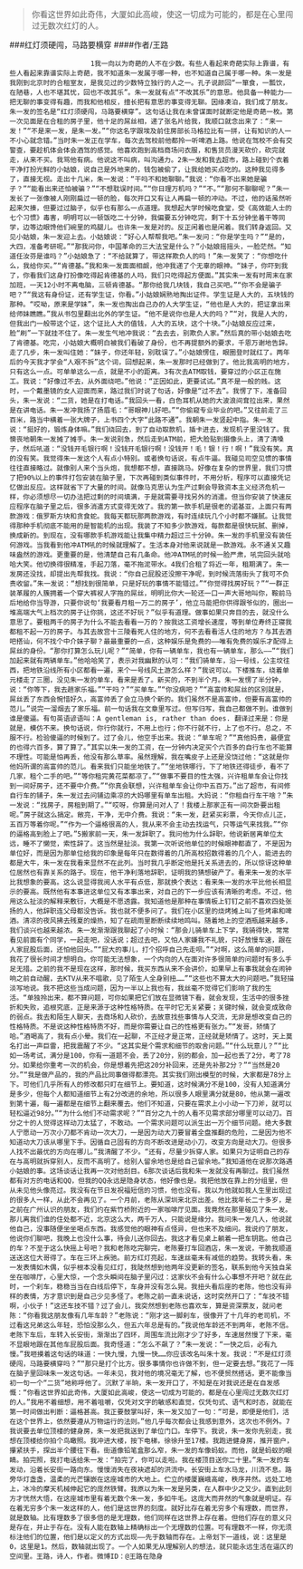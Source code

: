 > 你看这世界如此奇伟，大厦如此高峻，使这一切成为可能的，都是在心里闯过无数次红灯的人。

###红灯须硬闯，马路要横穿
####作者/王路

						1我一向以为奇葩的人不在少数。有些人看起来奇葩实际上靠谱，有些人看起来靠谱实际上奇葩，我不知道朱一发属于哪一种，也不知道自己属于哪一种。朱一发是我刚到北京时的合租室友，是我见过的少数特立独行的人之一。孔子说颜回“一箪食，一瓢饮，在陋巷，人也不堪其忧，回也不改其乐”。朱一发就有点“不改其乐”的意思。他具备一种能力——把无聊的事变得有趣，而我和他相反，擅长把有意思的事变得无聊。因缘凑泊，我们成了朋友。朱一发的签名是“红灯须硬闯，马路要横穿”。这句话让我在未曾谋面时就断定他是奇葩一枚。第一次见面是在合租的房子里，他十足的屌丝相，递了张名片给我，我顺口就念出来了：“来一发！”“不是来一发，是朱一发。”“你这名字跟埃及前住房部长马格拉比有一拼，让有知识的人一不小心就念错。”当时朱一发正在学车，每次去驾校前他都拎一听啤酒上路。他说在驾校不会有交警查，要趁机体会体会酒驾的感觉。他喜欢跑到高档商场问衣服，和售货员漫天砍价，砍完就走，从来不买。我骂他有病。他说这不叫病，叫沟通力。2朱一发和我去超市，路上碰到个衣着干净打扮光鲜的小姑娘，说自己是外地来的，钱包被偷了，让我给她买点吃的。这种我见得多了，直接无视。走出十几米，朱一发说：“干吗不和她聊聊。”我说：“你看不出来她是骗子？”“能看出来还怕被骗？”“不想耽误时间。”“你日理万机吗？”“不。”“那何不聊聊呢？”朱一发长了一张像被人刚刚扁过一顿的脸，每次开口又有让人再扁一顿的冲动。不过，他的话虽然听起来欠揍，但要过过脑子，似乎也有那么一点道理。我想起大学时候吃食堂，受《高效能人士的七个习惯》毒害，明明可以一顿饭吃二十分钟，我偏要五分钟吃完，剩下十五分钟坐着干等同学，边等边眼馋他们碗里的鸡腿儿。也许朱一发是对的。反正闲着也是闲着。我们转身返回。又见小姑娘，朱一发迎上去。小姑娘说：“好心人帮帮我吧。”朱一发问：“你是学生吗？”“是的，大四，准备考研呢。”“那我问你，中国革命的三大法宝是什么？”小姑娘摇摇头，一脸茫然。“知道任汝芬是谁吗？”小姑娘急了：“不给就算了，带这样欺负人的吗！”朱一发笑了：“你想吃什么，我给你买。”“肯德基。”我和朱一发面面相觑，他冲我递了个无辜的眼神。“妹子，你吓到我了，你看我们这身打扮像吃得起肯德基的人吗，我们只吃得起方便面。”其实朱一发有时周末在家加班，一天12小时不离电脑，三顿肯德基。“那你给我几块钱，我自己买吧。”“你不会是骗子吧？”“我这有身份证，还有学生证，你看。”小姑娘娴熟地掏出证件。学生证是人大的，五块钱的那种。“哎呦，原来是学妹”，朱一发也掏出自己办的人大学生证，“他也是人大的，把证拿出来给师妹瞧瞧。”我从书包里翻出北外的学生证。“他不是说你也是人大的吗？”“对，我是人大的，但我出门一般带这个证，这个证比人大的值钱，人大的五块，这个十块。”小姑娘反应过来，脸“刷”一下就挂不住了。朱一发生气地冲我说：“去去去，别欺负人家。”然后真的带小姑娘去吃了肯德基。吃完，小姑娘大概明白被我们看破了身份，也不再提额外的要求，千恩万谢地告辞。走了几步，朱一发叫住她：“妹子，你还年轻，别耽误了。”小姑娘愣住，眼圈登时就红了。两年后的今天我才学会“人艰不拆”这个词，回想起来，朱一发那时已经做到了。他比我高明的地方，只有这么一点。可单单这么一点，就是不小的距离。3有次去ATM取钱，要穿过的小区正在施工。我说：“好像过不去，从外面绕吧。”他说：“正因如此，更要试试。”真不是一般的贱。这时，一个戴墨镜的女人迎面而来，路过我们时说了句话，好像是“过不去”。我愣了下，准备回头，朱一发说：“二货，她是在打电话。”我回头一看，白色耳机从她的大波浪间耷拉出来，果然是在讲电话。朱一发冲我扬了扬眉毛：“哥眼神儿好吧。”“你偷窥专业毕业的吧。”又往前走了三百米，路当中横着一张大牌子，上书四个大字“此路不通”。我朝朱一发竖起中指。朱一发说：“挺好的，锻炼身体嘛。”我们绕回去，到了自动取款机，插卡进去，发现机子里没钱了。我懊丧地朝朱一发摊了摊手。朱一发说别急，然后走到ATM前，把大脸贴到摄像头上，清了清嗓子，然后吼道：“没钱开毛银行啊！没钱开毛银行啊！没钱开！毛！银！行！啊！”我没有笑。真的没有笑。我觉得朱一发这个人有点小特别。或者换句话说，有点牛逼。我碰见司空见惯的事情往往直接略过。就像别人来个当头炮，我想都不想，直接跳马。好像在复杂的世界里，我们习惯了把90%以上的事件打包安装在脑子里，下次再碰到类似事件时，不用分析，程序可以直接凭记忆做出反应。这样就省下了大量的时间。就像马克思认为生产过剩会导致资本主义经济危机一样，你必须想尽一切办法把过剩的时间填满，于是就需要寻找另外的消遣。但当你安装了快速反应程序在脑子里之后，很多消遣方式变得无效了。我的第一款手机是很老的诺基亚，上面只有两款游戏：俄罗斯方块和贪食蛇。我每天都玩那两款游戏，有时连续玩几个小时都不嫌腻。让我觉得那种手机彻底不能用的是智能机的出现。我装了不知多少款游戏，每款都是很快玩腻、删掉，换成新的。到现在，没有哪款手机游戏能让我集中精力超过三十分钟。朱一发的手机里没有装任何游戏。当我看到他冲ATM吼的时候就理解了。生活本身对他来说就是一款游戏。永不通关又趣味盎然的游戏。更重要的是，他清楚自己有几条命。他冲ATM吼的时候一脸严肃，吼完回头就哈哈大笑。他切换得很精准，手起刀落，毫不拖泥带水。4我们合租了将近一年，租期满了。朱一发房还没找，却提出先帮我找。我说：“你自己屁股还没擦干净呢，到时候流落街头了我可不负责收留。”朱一发说：“想找到很简单，只是好玩的事情不能错过。”“你觉得找房好玩？”“一群正装革履的人簇拥着一个穿大裤衩人字拖的屌丝，明明比你大一轮还一口一声大哥地叫你，鞍前马后地给你当导游，只要你说句‘我要看月租一万二的房子’，他立马能把你供得跟爷似的，圈出一堆高端大气上档次的房子让你挑，这还不好玩？”似乎有道理。做事如果只奔目的去，就没什么意思了。要租两千的房子为什么不能去看看一万的？按我这工资增长速度，等到单位寿终正寝我都租不起一万的房子。与其去故宫十三陵看死人住的地方，何不去看看活人住的地方？与其去酒吧搭讪，何不找个中介妹子聊？最最重要的一点，这种娱乐是免费的——唯有免费的娱乐才配得上屌丝的身份。“那你打算怎么玩儿呢？”“简单，你有一辆单车，我也有一辆单车，那么——”“我们加起来就有两辆单车。”他哈哈笑了，表示对我幽默的认可：“我们骑单车，沿一号线，公主坟往西，把地铁沿线所有小区都看一遍，来个一号线风土游怎么样？”我说可以。下楼推车，绕着单元楼走了三圈，没见朱一发的单车，看来是丢了。新买的，不到半个月。朱一发愣了半分钟，说：“你等下，我去趟家乐福。”“干吗？”“买单车。”“你没病吧？”“高富帅和屌丝的区别就是，屌丝丢了东西会惋惜好久，高富帅丢了会立马换个新的。我们虽然不是高富帅，但要有高富帅的范儿。”说完一溜烟去了家乐福。前一句话我在文章里写过。但写归写，我自己都做不到。谁做到谁是傻逼。有句英语谚语叫：A gentleman is, rather than does. 翻译过来是：你是就是，模仿不来。换句话说，你行你就行，不用上也行；你不行就不行，上了也不行。总之，不服不行。检验傻逼的时候到了。过了会儿，他空手出来。我说：“单车呢？”“真他妈贵，最便宜的也得六百多，算了算了。”其实以朱一发的工资，在一分钟内决定买个六百多的自行车也不能算不理性。可能是怕再丢，他没有那么草率。虽然理解，我在嘴皮子上还是没饶过他：“这就是你他妈所谓的高富帅的范儿。看来我们只能坐地铁了。”“坐地铁哪行，下了地铁还得徒步，看不了几家，租个二手的吧。”“等你租完黄花菜都凉了。”“做事不要目的性太强，兴许租单车会让你找到一间好房子，还不要中介费。”“你真会联想，兴许租单车会让你中五百万。”出了超市，有间修自行车的铺子，朱一发过去问铺边乘凉的大妈哪里有单车出租。大妈说：“你租自行车干啥？”朱一发说：“找房子，房租到期了。”“哎呀，你算是问对人了！我楼上那家正有一间次卧要出租呢。”房子就这么搞定。敞亮，干净，无中介费。我说：“朱一发，赶紧买彩票，今天你点儿正，五百万等着你呢。”“作为一个逼格很高的人，我从来不会主动去找运气，只等运气来找我。”“你的逼格高到脸上了吧。”5搬家前一天，朱一发辞职了。我问他为什么辞职，他说新居离单位太远，睡不了懒觉，索性辞了。这当然是扯淡。我第一次听说他单位的时候眼神都直了，不是因为单位好，而是因为那单位给我的印象是每年只在数得着的几所高校招数得着的几个人，能进去的都是大牛，朱一发在我看来显然不在此列。当时我几乎断定他是托关系进去的，所以惊讶这种单位居然也有靠关系的路子。现在，他干净利落地辞职，证明我的猜想破产了。看来朱一发的水平比我想象的要高。这么说显得我阅人水平有点低，那就换个表达：看来朱一发的水平比他长相显示的要高。既然他有本事进这单位又有本事出来，对自己的下一步应该有清晰的考虑。不过，他用这么扯淡的解释来敷衍，大概是不愿透露。我知道他是那种在事情板上钉钉之前不喜欢四处张扬的人，他辞职连父母都没告诉。我也就不便多问了。我们在小区里的烧烤摊上叫了些烤串和啤酒。清凉的夜风拂去残夏的燥热，知了在疏雨里断断续续地鸣叫。随着地上的空酒瓶越来越多，我们谈兴也越来越浓。朱一发渐渐跟我聊起了小时候：“那会儿骑单车上下学，我骑得快，常常看见前面有个同学，一起走吧，没话说；超过去吧，又怕人家嫌我不礼貌，只好放慢车速，跟在人家屁股后面，还怕他回头。”“屁大的事儿，打个招呼自己先走呗。”“对啊，这么简单的问题，我花了很长时间才想明白。你可能无法想象，一个内向的人在面对许多很简单的问题时有多么手足无措。之前的我不是现在这样，那时候，我买东西从来不会讲价，如果早上有事我就会在闹钟响之前自动醒，去KTV从来不唱歌，见了陌生人全身别扭……”“这些也不算太大的问题吧。”我轻描淡写地说。我不把这些当成问题，因为一半以上我也有，我丝毫不觉得它们影响了我的生活。“单独拎出来，都不算问题，可你如果把它们放在显微镜下看，就会发现，生活中的很多挫折和失败，追根究底，正是来源于这种性格特质。在平时它无关紧要；关键时候，就会变成致命的弱点。我去和陌生人聊天，去商场和人砍价，去故意找些事情与人交流，无非是想改变自己的性格特质。不是说这种性格特质不好，而是你需要让自己的性格更有张力。”“发哥，矫情了哈。”酒喝高了，我有点小晕。我们在一起聊，不正经才是正常，正经就是矫情了。这时，天上莫名打出一声巨雷，把我震醒了不少。“这其实是个需求和细节的取舍问题。”“什么玩意儿？”“比如一场考试，满分是100，你有一道题不会，丢了20分，别的都会，加一起也丢了2分，考了78分。如果给你重考一次的机会，你是想着先把这20分补回来，还是先补那2分？”“当然是20分。”“我是做产品的，我的产品比同事做得都漂亮。其实我们刚出模型的时候，大家都是78分上下。可他们几乎所有人的修改都只盯在细节上。要知道，这时候满分不是100，没有人知道满分是多少，但每个人都知道细节上有2分改进的余地，所以很多人眼里满分就是80，他从第一遍改到第十遍，每一遍都是在细节上翻来覆去。他们不知道，只要在需求上小小动一下刀斧，就可以轻松逼近98分。”“为什么他们不动需求呢？”“百分之九十的人看不见需求部分哪里可以动刀。百分之十的人觉得这样动刀太猛了，不敢动。一个需求问题可以派生出一万个细节问题。绝大多数人宁愿动一万次小刀都不肯动一次大刀，一是因为动大刀要冒着全盘推翻的危险，二是因为他不知道动大刀该从哪里下手。因循自己固有的方向不断改进是动小刀，改变方向是动大刀。但很多人找不出最优的方向在哪儿。”我清醒了不少。“还有，尽量少拆穿人家。如果只为证明自己的存在与高明就拆穿别人，反而不高明了。给别人留余地也是给自己留余地。”我知道他在说那次路遇小姑娘的事。这场谈话让我再一次对他刮目。6那次谈话后我和朱一发就没有再聊过。我们虽然都有对方的电话和QQ，但我的QQ永远是隐身状态，他好像也是。我把他放在靠上的分组里，但从未见他头像亮过。我没有在节日发祝福短信的习惯，他也没有。我以为他就如我人生里出现过的很多人一样，从此不会再见了。一个月前，老陈从深圳来北京出差。他比我年长二十多岁，是之前在广州认识的朋友，我们约在紫竹桥附近的一家咖啡厅见面。我竟然在那里碰见了朱一发。那儿离我们谁的住处都不近，北京这么大，两千万人，只能说是缘分。我问朱一发几人，他说就他自己，没事随便坐坐喝点东西。我感觉他的眼神有点怪异，但也来不及细问。我说约了朋友，他说你们聊吧，我晚上也没什么事，待会儿送你回去。我这才看见桌上躺着一把车钥匙。他自己的车？不至于这么快摇上号吧？我和老陈吃完聊完，老陈要打车回酒店，朱一发说，干脆我顺道送送这位大哥得了。车在三环上疾驰。前方红灯亮起，车速丝毫未有减低的趋势。我转头看，朱一发表情如木偶，似乎根本没看见红灯，我陡然想到他两年没更新的签名，联系到他今天独自呆坐在咖啡厅，心里大惊，一个念头瞬间在脑子里闪过：这家伙不会有什么心事想不开吧？就在此时，一个刹车，稳稳当当在白线后停下，车身并没有怎么晃。我扭头看后座的老陈，他也没有异样的表情，方才意识到是自己少见多怪了。老陈之前一直未说话，这时突然开口了：“车技不错啊，小伙子！”这还车技不错？过了会儿，我突然想到老陈也喜欢车，算是资深票友，就问老陈：“你看我这朋友像有几年车龄？”老陈说：“刚才这一脚刹车，很像开了十几年的老司机，不过看这兄弟这么年轻，恐怕没那么久，但五六年总是有的。”我说他车龄还不到两年，老陈不信。老陈下车后，车转入长安街，渐渐出了四环，周围车流比刚才少了好多，车速居然慢了下来，毫不显眼地跟在其他车屁股后面。我奇怪道：“怎么不飙了？”朱一发说：“一快之后，必有九慢。”我咂摸着这句话的味道：一快九慢，九慢一快……你应该改名叫朱十发。我说：“不是红灯须硬闯，马路要横穿吗？”“那只是打个比方。很多事情你也许做不到，但一定要去想。”我花了一阵在脑子里回味朱一发这句话。一年未见，我对他的境况毫无了解，也不便贸然搭话，更不能像当初一句一个“二货”地称呼他了。沉默了半晌，朱一发开口了，不知是在对我说还是在自发感慨：“你看这世界如此奇伟，大厦如此高峻，使这一切成为可能的，都是在心里闯过无数次红灯的人。”我用不着细想，用不着咀嚼，仅凭对文字的敏感和直觉，仅凭句式、语气和时态，就能在第一时间做出判断：逼格甚高。我正要鼓掌叫好，朱一发又加了一句：“可是，即便是他们，活在这个世界上，依然要遵从万物运行的法则。”他几乎每次都会让我感到意外，这次也不例外。7我说要去单位顶楼的健身房，朱一发把我送到了单位门口。车停下。我说，朱一发你先别走，我想在顶楼给你拍个鸟瞰照。我冲进大楼，按下电梯，徐徐升至17楼。我跑进健身房，推开窗户，攥紧扶手，探出半个腰往下看。街道像铅笔盒那么窄，朱一发的车像蚂蚁。而他，就是蚂蚁的眼睛。拍完照，我打电话给朱一发：“拍完了，你可以走啦。我在楼顶目送你二十里。”朱一发的车发动，沿着长安街一路向东。慢慢消失在夜袂遮却的洪流中。长安街上车水马龙，川流不息。路旁华灯盏盏，温柔的光芒镶嵌在这座城市的大地上。伫立的楼厦巍峨高峻，秩序井然。远处工地上，冰冷的摩天机械伸起它的庞然铁臂。我原以为朱一发是另类，在人群中少之又少。直到此刻方才恍然大悟，在这座城市里有着无数个朱一发，多如牛毛。这庞大而井然的气象就是明证。存在着无穷多个朱一发这样的人，他们是这世界的刻度。就好比存在着无穷多个有理数，而世界，就是数轴。比有理数多了很多倍的是无理数，他们同样在这世界上存在着。但他们存在的意义只是存在，并止于存在。没有人能在数轴上精确标出一个无理数的位置。可有理数不一样，你无须标注他们的位置，他们是以定义的方式出现——先于数轴而存在。上帝划下一道线，说：这里是0，这里是1。然后，数轴就出现了。一个人如果无从理解别人的想法，就只能永远生活在逼仄的空间里。王路，诗人，作者。微博ID：@王路在隐身 